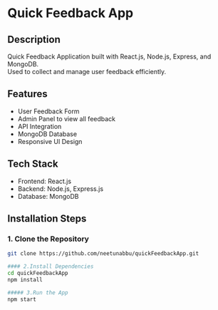 # Quick Feedback App

## Description
Quick Feedback Application built with React.js, Node.js, Express, and MongoDB.  
Used to collect and manage user feedback efficiently.

## Features
- User Feedback Form
- Admin Panel to view all feedback
- API Integration
- MongoDB Database
- Responsive UI Design

## Tech Stack
- Frontend: React.js
- Backend: Node.js, Express.js
- Database: MongoDB

## Installation Steps

### 1. Clone the Repository
```bash
git clone https://github.com/neetunabbu/quickFeedbackApp.git

#### 2.Install Dependencies
cd quickFeedbackApp
npm install

##### 3.Run the App
npm start
